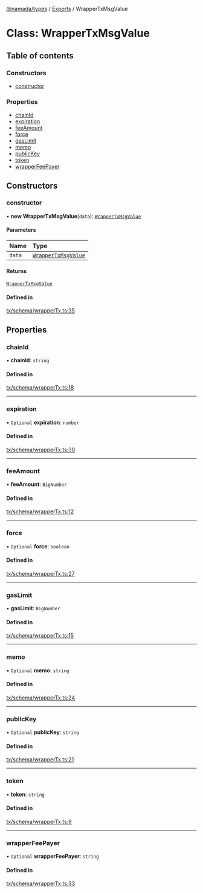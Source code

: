 [@namada/types](../README.md) / [Exports](../modules.md) / WrapperTxMsgValue

# Class: WrapperTxMsgValue

## Table of contents

### Constructors

- [constructor](WrapperTxMsgValue.md#constructor)

### Properties

- [chainId](WrapperTxMsgValue.md#chainid)
- [expiration](WrapperTxMsgValue.md#expiration)
- [feeAmount](WrapperTxMsgValue.md#feeamount)
- [force](WrapperTxMsgValue.md#force)
- [gasLimit](WrapperTxMsgValue.md#gaslimit)
- [memo](WrapperTxMsgValue.md#memo)
- [publicKey](WrapperTxMsgValue.md#publickey)
- [token](WrapperTxMsgValue.md#token)
- [wrapperFeePayer](WrapperTxMsgValue.md#wrapperfeepayer)

## Constructors

### constructor

• **new WrapperTxMsgValue**(`data`): [`WrapperTxMsgValue`](WrapperTxMsgValue.md)

#### Parameters

| Name | Type |
| :------ | :------ |
| `data` | [`WrapperTxMsgValue`](WrapperTxMsgValue.md) |

#### Returns

[`WrapperTxMsgValue`](WrapperTxMsgValue.md)

#### Defined in

[tx/schema/wrapperTx.ts:35](https://github.com/anoma/namada-interface/blob/04cc0e2c5bbf957adca124841118cb1e5cb7bcab/packages/types/src/tx/schema/wrapperTx.ts#L35)

## Properties

### chainId

• **chainId**: `string`

#### Defined in

[tx/schema/wrapperTx.ts:18](https://github.com/anoma/namada-interface/blob/04cc0e2c5bbf957adca124841118cb1e5cb7bcab/packages/types/src/tx/schema/wrapperTx.ts#L18)

___

### expiration

• `Optional` **expiration**: `number`

#### Defined in

[tx/schema/wrapperTx.ts:30](https://github.com/anoma/namada-interface/blob/04cc0e2c5bbf957adca124841118cb1e5cb7bcab/packages/types/src/tx/schema/wrapperTx.ts#L30)

___

### feeAmount

• **feeAmount**: `BigNumber`

#### Defined in

[tx/schema/wrapperTx.ts:12](https://github.com/anoma/namada-interface/blob/04cc0e2c5bbf957adca124841118cb1e5cb7bcab/packages/types/src/tx/schema/wrapperTx.ts#L12)

___

### force

• `Optional` **force**: `boolean`

#### Defined in

[tx/schema/wrapperTx.ts:27](https://github.com/anoma/namada-interface/blob/04cc0e2c5bbf957adca124841118cb1e5cb7bcab/packages/types/src/tx/schema/wrapperTx.ts#L27)

___

### gasLimit

• **gasLimit**: `BigNumber`

#### Defined in

[tx/schema/wrapperTx.ts:15](https://github.com/anoma/namada-interface/blob/04cc0e2c5bbf957adca124841118cb1e5cb7bcab/packages/types/src/tx/schema/wrapperTx.ts#L15)

___

### memo

• `Optional` **memo**: `string`

#### Defined in

[tx/schema/wrapperTx.ts:24](https://github.com/anoma/namada-interface/blob/04cc0e2c5bbf957adca124841118cb1e5cb7bcab/packages/types/src/tx/schema/wrapperTx.ts#L24)

___

### publicKey

• `Optional` **publicKey**: `string`

#### Defined in

[tx/schema/wrapperTx.ts:21](https://github.com/anoma/namada-interface/blob/04cc0e2c5bbf957adca124841118cb1e5cb7bcab/packages/types/src/tx/schema/wrapperTx.ts#L21)

___

### token

• **token**: `string`

#### Defined in

[tx/schema/wrapperTx.ts:9](https://github.com/anoma/namada-interface/blob/04cc0e2c5bbf957adca124841118cb1e5cb7bcab/packages/types/src/tx/schema/wrapperTx.ts#L9)

___

### wrapperFeePayer

• `Optional` **wrapperFeePayer**: `string`

#### Defined in

[tx/schema/wrapperTx.ts:33](https://github.com/anoma/namada-interface/blob/04cc0e2c5bbf957adca124841118cb1e5cb7bcab/packages/types/src/tx/schema/wrapperTx.ts#L33)
